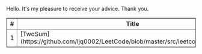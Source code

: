 Hello.
It's my pleasure to receive your advice.
Thank you.

<table border="1">
  <tr>
    <th>#</th>
    <th>Title</th>
    <th>Difficulty</th>
  </tr>
  <tr>
    <td>1</td>
    <td>  [TwoSum](https://github.com/ljq0002/LeetCode/blob/master/src/leetcode/TwoSum.java)<br/>  </td>
    <td>Medium</td>
  </tr>
</table>
